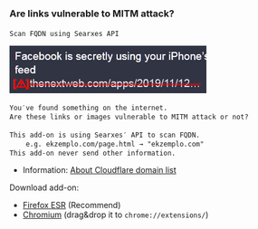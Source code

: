 ### Are links vulnerable to MITM attack?

`Scan FQDN using Searxes API`

![](image/ismmpreview.jpg)


```
You′ve found something on the internet.
Are these links or images vulnerable to MITM attack or not?
 
This add-on is using Searxes′ API to scan FQDN.
	e.g. ekzemplo.com/page.html → "ekzemplo.com"
This add-on never send other information.
```
 
- Information: [About Cloudflare domain list](../instructions.md#about-cloudflare-base-domain-list)


Download add-on:
- [Firefox ESR](https://api.searxes.eu.org/_/addon.php?dl=dl&for=ismitmlink)   (Recommend)
- [Chromium](https://api.searxes.eu.org/_/addon.php?dl=cr&for=ismitmlink)   (drag&drop it to `chrome://extensions/`)